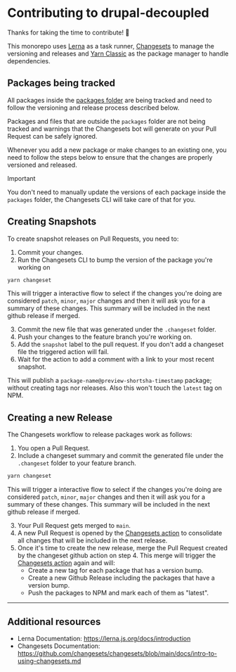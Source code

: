 # Contributing to drupal-decoupled

Thanks for taking the time to contribute! 🎉

This monorepo uses [Lerna](https://lerna.js.org) as a task runner,
[Changesets](https://github.com/changesets/changesets) to manage the
versioning and releases and [Yarn Classic](https://classic.yarnpkg.com/lang/en/)
as the package manager to handle dependencies.

## Packages being tracked

All packages inside the [packages folder](https://github.com/octahedroid/drupal-decoupled/tree/main/packages)
are being tracked and need to follow the versioning and release process
described below.

Packages and files that are outside the `packages` folder are not
being tracked and warnings that the Changesets bot
will generate on your Pull Request can be safely ignored.

Whenever you add a new package or make changes to an existing one,
you need to follow the steps below to ensure that the changes are
properly versioned and released.

> [!IMPORTANT]
> You don't need to manually update the versions of each package
> inside the `packages` folder, the Changesets CLI will take care
> of that for you.

## Creating Snapshots

To create snapshot releases on Pull Requests, you need to:

1. Commit your changes.
2. Run the Changesets CLI to bump the version of the package you're working on
```bash
yarn changeset
```

This will trigger a interactive flow to select if the changes you're doing are
considered `patch`, `minor`, `major` changes and then it will ask you for
a summary of these changes. This summary will be included in the next github
release if merged.

3. Commit the new file that was generated under the `.changeset` folder.
4. Push your changes to the feature branch you're working on.
5. Add the `snapshot` label to the pull request. If you don't add a changeset
file the triggered action will fail.
6. Wait for the action to add a comment with a link to your most recent snapshot.

This will publish a `package-name@preview-shortsha-timestamp` package; without
creating tags nor releases. Also this won't touch the `latest` tag on NPM.

## Creating a new Release

The Changesets workflow to release packages work as follows:

1. You open a Pull Request.
2. Include a changeset summary and commit the generated file under the `.changeset`
folder to your feature branch.
```bash
yarn changeset
```
This will trigger a interactive flow to select if the changes you're doing are
considered `patch`, `minor`, `major` changes and then it will ask you for a summary
of these changes. This summary will be included in the next github release if merged.

3. Your Pull Request gets merged to `main`.
4. A new Pull Request is opened by the [Changesets action](https://github.com/changesets/action)
to consolidate all changes that will be included in the next release.
5. Once it's time to create the new release, merge the Pull Request created by the
changeset github action on step 4. This merge will trigger the [Changesets action](https://github.com/changesets/action)
again and will:
    - Create a new tag for each package that has a version bump.
    - Create a new Github Release including the packages that have a version bump.
    - Push the packages to NPM and mark each of them as "latest".

---

## Additional resources

- Lerna Documentation: https://lerna.js.org/docs/introduction
- Changesets Documentation: https://github.com/changesets/changesets/blob/main/docs/intro-to-using-changesets.md
